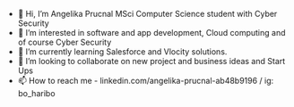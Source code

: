 - 👋 Hi, I’m Angelika Prucnal MSci Computer Science student with Cyber Security
- 👀 I’m interested in software and app development, Cloud computing and of course Cyber Security
- 🌱 I’m currently learning Salesforce and Vlocity solutions. 
- 💞️ I’m looking to collaborate on new project and business ideas and Start Ups
- 📫 How to reach me - linkedin.com/angelika-prucnal-ab48b9196 / ig: bo_haribo

<!---
angiecodes98/angiecodes98 is a ✨ special ✨ repository because its `README.md` (this file) appears on your GitHub profile.
You can click the Preview link to take a look at your changes.
--->
